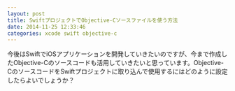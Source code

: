 ```yaml
---
layout: post
title: SwiftプロジェクトでObjective-Cソースファイルを使う方法
date: 2014-11-25 12:33:46
categories: xcode swift objective-c
---
```

<!-- {% raw %} -->
<p>今後はSwiftでiOSアプリケーションを開発していきたいのですが、今まで作成したObjective-Cのソースコードも活用していきたいと思っています。Objective-CのソースコードをSwiftプロジェクトに取り込んで使用するにはどのように設定したらよいでしょうか？</p>
<!-- {% endraw %} -->
